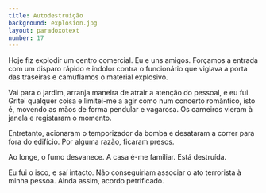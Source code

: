 ```yaml
---
title: Autodestruição
background: explosion.jpg
layout: paradoxotext
number: 17
---
```


Hoje fiz explodir um centro comercial. Eu e uns amigos. Forçamos a entrada com um disparo rápido e indolor contra o funcionário que vigiava a porta das traseiras e camuflamos o material explosivo.

Vai para o jardim, arranja maneira de atrair a atenção do pessoal, e eu fui. Gritei qualquer coisa e limitei-me a agir como num concerto romântico, isto é, movendo as mãos de forma pendular e vagarosa. Os carneiros vieram à janela e registaram o momento.

Entretanto, acionaram o temporizador da bomba e desataram a correr para fora do edifício. Por alguma razão, ficaram presos.

Ao longe, o fumo desvanece. A casa é-me familiar. Está destruída.

Eu fui o isco, e saí intacto. Não conseguiriam associar o ato terrorista à minha pessoa. Ainda assim, acordo petrificado.
